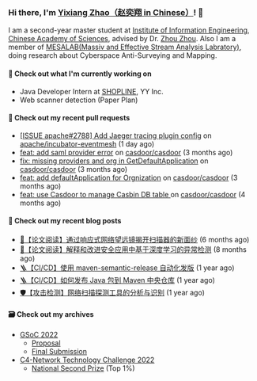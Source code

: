 ### Hi there, I'm [Yixiang Zhao（赵奕翔 in Chinese）](https://yinxiu.in)! 👋 

I am a second-year master student at [Institute of Information Engineering](http://www.iie.ac.cn/), [Chinese Academy of Sciences](https://www.cas.cn/), advised by Dr. [Zhou Zhou](http://people.ucas.edu.cn/~zhouzhou). Also I am a member of [MESALAB(Massiv and Effective Stream Analysis Labratory)](http://mesalab.cn/), doing research about Cyberspace Anti-Surveying and Mapping.

#### 🔭 Check out what I'm currently working on

- Java Developer Intern at [SHOPLINE](https://www.shopline.com/), YY Inc.
- Web scanner detection (Paper Plan)

#### 🔨 Check out my recent pull requests

- [[ISSUE apache#2788] Add Jaeger tracing plugin config](https://github.com/apache/incubator-eventmesh/pull/2794) on [apache/incubator-eventmesh](https://github.com/apache/incubator-eventmesh) (1 day ago)
- [feat: add saml provider error](https://github.com/casdoor/casdoor/pull/1168) on [casdoor/casdoor](https://github.com/casdoor/casdoor) (3 months ago)
- [fix: missing providers and org in GetDefaultApplication](https://github.com/casdoor/casdoor/pull/1123) on [casdoor/casdoor](https://github.com/casdoor/casdoor) (3 months ago)
- [feat: add defaultApplication for Orgnization](https://github.com/casdoor/casdoor/pull/1111) on [casdoor/casdoor](https://github.com/casdoor/casdoor) (3 months ago)
- [feat: use Casdoor to manage Casbin DB table ](https://github.com/casdoor/casdoor/pull/1100) on [casdoor/casdoor](https://github.com/casdoor/casdoor) (4 months ago)

#### 📜 Check out my recent blog posts

- [📘【论文阅读】通过响应式网络望远镜揭开扫描器的新面纱](https://yinxiu.in/2022/paper-share-spoki.html) (6 months ago)
- [📘【论文阅读】解释和改进安全应用中基于深度学习的异常检测](https://yinxiu.in/2022/paper-share-deepaid.html) (8 months ago)
- [🪜【CI/CD】使用 maven-semantic-release 自动化发版](https://yinxiu.in/2021/maven-semantic-release.html) (1 year ago)
- [🪜【CI/CD】如何发布 Java 包到 Maven 中央仓库](https://yinxiu.in/2021/publish-to-maven.html) (1 year ago)
- [🛡️【攻击检测】网络扫描探测工具的分析与识别](https://yinxiu.in/2021/scanner-analysis-and-detect.html) (1 year ago)

#### 🗃️ Check out my archives

- [GSoC 2022](https://summerofcode.withgoogle.com/programs/2022/projects/ev4TPeRU) 
  - [Proposal](https://docs.google.com/document/d/1SZLReZ7T-OwitPYOxYSbNU5zidfieYed9hOaZ6xOi1A/edit?usp=sharing)
  - [Final Submission](https://docs.google.com/document/d/11wcSsxuitPylEXTD9kbwXj2VADgvoy9pUYBv4FvMrbw/edit?usp=sharing)
- [C4-Network Technology Challenge 2022](http://net.c4best.cn/)
  - [National Second Prize](https://mp.weixin.qq.com/s/jGEDLDVsUCf0QbGLCVBsow) (Top 1%)





